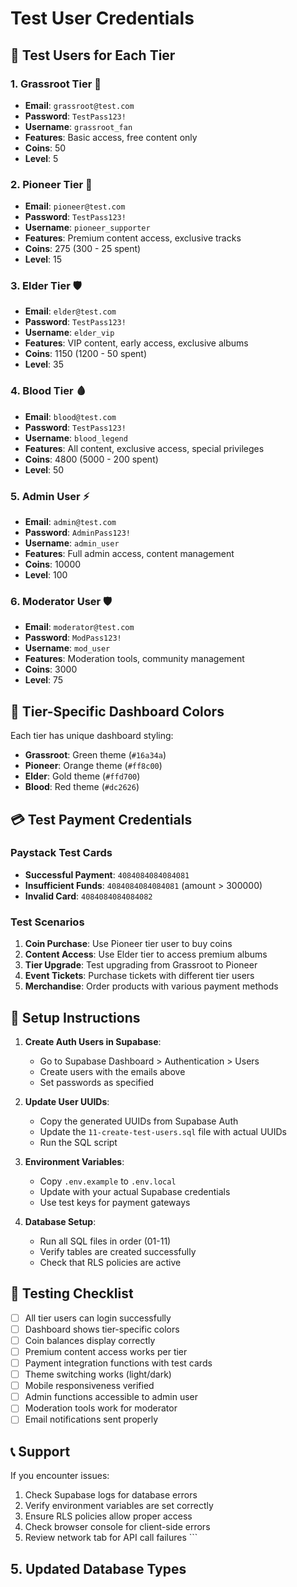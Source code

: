 # Test User Credentials

## 🧪 Test Users for Each Tier

### 1. **Grassroot Tier** 🌱
- **Email**: `grassroot@test.com`
- **Password**: `TestPass123!`
- **Username**: `grassroot_fan`
- **Features**: Basic access, free content only
- **Coins**: 50
- **Level**: 5

### 2. **Pioneer Tier** 👑
- **Email**: `pioneer@test.com`
- **Password**: `TestPass123!`
- **Username**: `pioneer_supporter`
- **Features**: Premium content access, exclusive tracks
- **Coins**: 275 (300 - 25 spent)
- **Level**: 15

### 3. **Elder Tier** 🛡️
- **Email**: `elder@test.com`
- **Password**: `TestPass123!`
- **Username**: `elder_vip`
- **Features**: VIP content, early access, exclusive albums
- **Coins**: 1150 (1200 - 50 spent)
- **Level**: 35

### 4. **Blood Tier** 🩸
- **Email**: `blood@test.com`
- **Password**: `TestPass123!`
- **Username**: `blood_legend`
- **Features**: All content, exclusive access, special privileges
- **Coins**: 4800 (5000 - 200 spent)
- **Level**: 50

### 5. **Admin User** ⚡
- **Email**: `admin@test.com`
- **Password**: `AdminPass123!`
- **Username**: `admin_user`
- **Features**: Full admin access, content management
- **Coins**: 10000
- **Level**: 100

### 6. **Moderator User** 🛡️
- **Email**: `moderator@test.com`
- **Password**: `ModPass123!`
- **Username**: `mod_user`
- **Features**: Moderation tools, community management
- **Coins**: 3000
- **Level**: 75

## 🎨 Tier-Specific Dashboard Colors

Each tier has unique dashboard styling:

- **Grassroot**: Green theme (`#16a34a`)
- **Pioneer**: Orange theme (`#ff8c00`)
- **Elder**: Gold theme (`#ffd700`)
- **Blood**: Red theme (`#dc2626`)

## 💳 Test Payment Credentials

### Paystack Test Cards
- **Successful Payment**: `4084084084084081`
- **Insufficient Funds**: `4084084084084081` (amount > 300000)
- **Invalid Card**: `4084084084084082`

### Test Scenarios
1. **Coin Purchase**: Use Pioneer tier user to buy coins
2. **Content Access**: Use Elder tier to access premium albums
3. **Tier Upgrade**: Test upgrading from Grassroot to Pioneer
4. **Event Tickets**: Purchase tickets with different tier users
5. **Merchandise**: Order products with various payment methods

## 🔧 Setup Instructions

1. **Create Auth Users in Supabase**:
   - Go to Supabase Dashboard > Authentication > Users
   - Create users with the emails above
   - Set passwords as specified

2. **Update User UUIDs**:
   - Copy the generated UUIDs from Supabase Auth
   - Update the `11-create-test-users.sql` file with actual UUIDs
   - Run the SQL script

3. **Environment Variables**:
   - Copy `.env.example` to `.env.local`
   - Update with your actual Supabase credentials
   - Use test keys for payment gateways

4. **Database Setup**:
   - Run all SQL files in order (01-11)
   - Verify tables are created successfully
   - Check that RLS policies are active

## 🚀 Testing Checklist

- [ ] All tier users can login successfully
- [ ] Dashboard shows tier-specific colors
- [ ] Coin balances display correctly
- [ ] Premium content access works per tier
- [ ] Payment integration functions with test cards
- [ ] Theme switching works (light/dark)
- [ ] Mobile responsiveness verified
- [ ] Admin functions accessible to admin user
- [ ] Moderation tools work for moderator
- [ ] Email notifications sent properly

## 📞 Support

If you encounter issues:
1. Check Supabase logs for database errors
2. Verify environment variables are set correctly
3. Ensure RLS policies allow proper access
4. Check browser console for client-side errors
5. Review network tab for API call failures
\`\`\`

## 5. Updated Database Types
